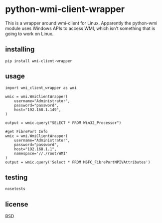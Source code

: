 # python-wmi-client-wrapper

This is a wrapper around wmi-client for Linux. Apparently the python-wmi module
uses Windows APIs to access WMI, which isn't something that is going to work on
Linux.

## installing

```
pip install wmi-client-wrapper
```

## usage

```
import wmi_client_wrapper as wmi

wmic = wmi.WmiClientWrapper(
    username="Administrator",
    password="password",
    host="192.168.1.149",
)

output = wmic.query("SELECT * FROM Win32_Processor")

#get FibrePort Info
wmic = wmi.WmiClientWrapper(
    username="Administrator",
    password="password",
    host="192.168.1.1",
    namespace='//./root/WMI'
)
output = wmic.query('Select * FROM MSFC_FibrePortNPIVAttributes')

```

## testing

```
nosetests
```

## license

BSD
